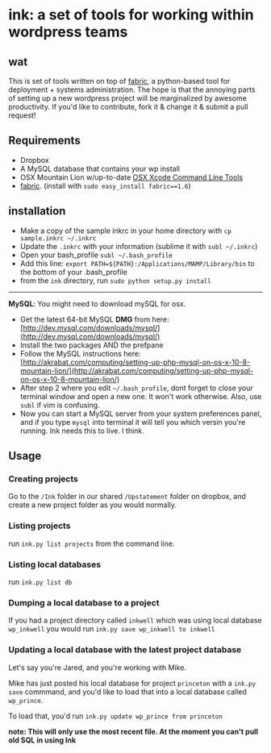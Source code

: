 # ink: a set of tools for working within wordpress teams

## wat

This is set of tools written on top of [fabric](http://docs.fabfile.org/en/1.6/), a python-based tool for deployment + systems administration. The hope is that the annoying parts of setting up a new wordpress project will be marginalized by awesome productivity. If you'd like to contribute, fork it & change it & submit a pull request!

## Requirements

* Dropbox
* A MySQL database that contains your wp install
* OSX Mountain Lion w/up-to-date [OSX Xcode Command Line Tools](http://slashusr.wordpress.com/2012/07/27/os-x-mountain-lion-need-to-reinstall-xcode-command-line-tools/)
* [fabric](http://docs.fabfile.org/en/1.6/). (install with `sudo easy_install fabric==1.6`)

## installation

* Make a copy of the sample inkrc in your home directory with `cp sample.inkrc ~/.inkrc`
* Update the `.inkrc` with your information (sublime it with `subl ~/.inkrc`)
* Open your bash_profile `subl ~/.bash_profile`
* Add this line: `export PATH=${PATH}:/Applications/MAMP/Library/bin` to the bottom of your .bash_profile
* from the `ink` directory, run `sudo python setup.py install`

---

**MySQL**: You might need to download mySQL for osx. 

* Get the latest 64-bit MySQL **DMG** from here: [http://dev.mysql.com/downloads/mysql/](http://dev.mysql.com/downloads/mysql/)
* Install the two packages AND the prefpane
* Follow the MySQL instructions here: [http://akrabat.com/computing/setting-up-php-mysql-on-os-x-10-8-mountain-lion/](http://akrabat.com/computing/setting-up-php-mysql-on-os-x-10-8-mountain-lion/)
* After step 2 where you edit `~/.bash_profile`, dont forget to close your terminal window and open a new one. It won't work otherwise. Also, use `subl` if vim is confusing.
* Now you can start a MySQL server from your system preferences panel, and if you type `mysql` into terminal it will tell you which versin you're running. Ink needs this to live. I think. 


## Usage

### Creating projects

Go to the `/Ink` folder in our shared `/Upstatement` folder on dropbox, and create a new project folder as you would normally.

### Listing projects

run `ink.py list projects` from the command line.

### Listing local databases

run `ink.py list db`

### Dumping a local database to a project

If you had a project directory called `inkwell` which was using local database `wp_inkwell` you would run `ink.py save wp_inkwell to inkwell`

### Updating a local database with the latest project database

Let's say you're Jared, and you're working with Mike. 

Mike has just posted his local database for project `princeton` with a `ink.py save` commmand, and you'd like to load that into a local database called `wp_prince`.

To load that, you'd run `ink.py update wp_prince from princeton`

**note: This will only use the most recent file. At the moment you can't pull old SQL in using Ink**